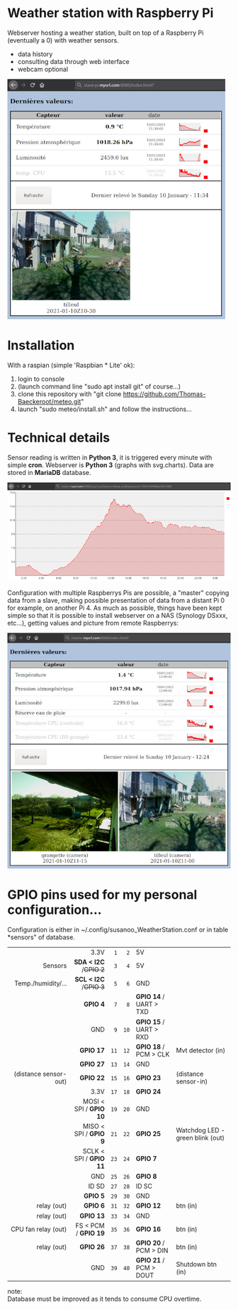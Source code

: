 # Weather station with Raspberry Pi

Webserver hosting a weather station, built on top of a Raspberry Pi (eventually a 0) with weather sensors.
- data history
- consulting data through web interface
- webcam optional

![WebServer capture](images/webserver-simple.jpg)

# Installation

With a raspian (simple 'Raspbian * Lite' ok):
1. login to console
2. (launch command line "sudo apt install git" of course...) 
3. clone this repository with "git clone https://github.com/Thomas-Baeckeroot/meteo.git"
4. launch "sudo meteo/install.sh" and follow the instructions...

# Technical details

Sensor reading is written in **Python 3**, it is triggered every minute with simple **cron**.
Webserver is **Python 3** (graphs with svg.charts).
Data are stored in **MariaDB** database.

![Temperature graph](images/graph.png)

Configuration with multiple Raspberrys Pis are possible, a "master" copying data from a slave,
making possible presentation of data from a distant Pi 0 for example, on another Pi 4.
As much as possible, things have been kept simple so that it is possible to install webserver on a NAS
(Synology DSxxx, etc...), getting values and picture from remote Raspberrys:

![WebServer 'advanced'](images/webserver-master.jpg)

# GPIO pins used for my personal configuration...

Configuration is either in ~/.config/susanoo_WeatherStation.conf or in table *sensors" of database.

|                     |                         |     |     |                         |                   |
|--------------------:| -----------------------:|:---:|:---:|:----------------------- |:------------------|
|                     |                   3.3V  | ` 1`| ` 2`|  5V                     |                   |
|             Sensors |**SDA < I2C** /~~GPIO 2~~| ` 3`| ` 4`|  5V                     |                   |
|  Temp./humidity/... |**SCL < I2C** /~~GPIO 3~~| ` 5`| ` 6`|  GND                    |                   |
|                     |               **GPIO 4**| ` 7`| ` 8`|**GPIO 14** / UART > TXD |                   |
|                     |                    GND  | ` 9`| `10`|**GPIO 15** / UART > RXD |                   |
|                     |              **GPIO 17**| `11`| `12`|**GPIO 18** / PCM > CLK  | Mvt detector (in) |
|                     |              **GPIO 27**| `13`| `14`|  GND                    |                   |
|(distance sensor-out)|              **GPIO 22**| `15`| `16`|**GPIO 23**              |(distance sensor-in)|
|                     |                   3.3V  | `17`| `18`|**GPIO 24**              |                   |
|                     | MOSI < SPI / **GPIO 10**| `19`| `20`|  GND                    |                   |
|                     | MISO < SPI /  **GPIO 9**| `21`| `22`|**GPIO 25**              | Watchdog LED - green blink (out)   |
|                     | SCLK < SPI / **GPIO 11**| `23`| `24`|**GPIO 7**               |                   |
|                     |                    GND  | `25`| `26`|**GPIO 8**               |                   |
|                     |                   ID SD | `27`| `28`|  ID SC                  |                   |
|                     |               **GPIO 5**| `29`| `30`|  GND                    |                   |
|         relay (out) |               **GPIO 6**| `31`| `32`|**GPIO 12**              | btn (in)          |
|         relay (out) |              **GPIO 13**| `33`| `34`|  GND                    |                   |
| CPU fan relay (out) |   FS < PCM / **GPIO 19**| `35`| `36`|**GPIO 16**              | btn (in)          |
|         relay (out) |              **GPIO 26**| `37`| `38`|**GPIO 20** / PCM > DIN  | btn (in)          |
|                     |                    GND  | `39`| `40`|**GPIO 21** / PCM > DOUT | Shutdown btn (in) |


note:  
Database must be improved as it tends to consume CPU overtime.
